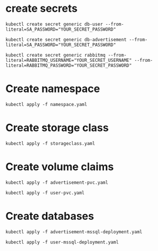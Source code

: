 # create secrets
```
kubectl create secret generic db-user --from-literal=SA_PASSWORD="YOUR_SECRET_PASSWORD"
```
```
kubectl create secret generic db-advertisement --from-literal=SA_PASSWORD="YOUR_SECRET_PASSWORD"
```
```
kubectl create secret generic rabbitmq --from-literal=RABBITMQ_USERNAME="YOUR_SECRET_USERNAME" --from-literal=RABBITMQ_PASSWORD="YOUR_SECRET_PASSWORD"
```
# Create namespace
```
kubectl apply -f namespace.yaml
```
# Create storage class
```
kubectl apply -f storageclass.yaml
```
# Create volume claims
```
kubectl apply -f advertisement-pvc.yaml
```
```
kubectl apply -f user-pvc.yaml
```
# Create databases
```
kubectl apply -f advertisement-mssql-deployment.yaml
```
```
kubectl apply -f user-mssql-deployment.yaml
```